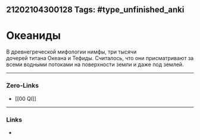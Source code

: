 21202104300128
Tags: #type_unfinished_anki 
---
# Океаниды

  В древнегреческой мифологии нимфы, три тысячи дочерей титана Океана и Тефиды. Считалось, что они присматривают за всеми водными потоками на поверхности земли и даже под землей.

---
### Zero-Links
- [[00 QI]]
---
### Links
-